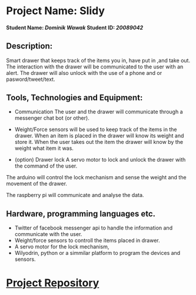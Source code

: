 # Project Name: Slidy

#### Student Name: *Dominik Wawak*   Student ID: *20089042*

## Description:

Smart drawer that keeps track of the items you  in, have put in ,and take out. The interaction with the drawer will be communicated to the user with an alert. 
The drawer will also unlock with the use of a phone and or pasword/tweet/text.

## Tools, Technologies and Equipment:

* Communication
The user and the drawer will communicate through a messenger chat bot (or other).

* Weight/Force sensors 
will be used to keep track of the items in the drawer.
When an item is placed in the drawer will know its weight and store it. When the user takes out the item the drawer will know by the weight what item it was.

* (option) Drawer lock
A servo motor to lock and unlock the drawer with the command of the user.

The arduino will control the lock mechanism and sense the weight and the movement of the drawer. 

The raspberry pi will communicate and analyse the data.

## Hardware, programming languages etc.

* Twitter of facebook messenger api to handle the information and communicate with the user.
* Weight/force sensors to controll the items placed in drawer.
* A servo motor for the lock mechanism,
* Wilyodrin, python or a simmilar platform to program the devices and sensors.


 
# [Project Repository](https://dominikwawak.github.io/Project2/)
